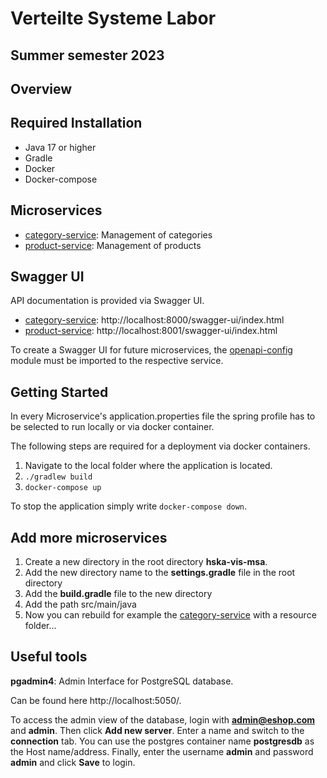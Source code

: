 # Verteilte Systeme Labor 
## Summer semester 2023
## Overview

## Required Installation

- Java 17 or higher
- Gradle
- Docker
- Docker-compose

## Microservices

- [category-service](https://github.com/hka-vis-soa/hska-vis-msa/tree/master/category-service): Management of categories
- [product-service](https://github.com/hka-vis-soa/hska-vis-msa/tree/master/product-service): Management of products

## Swagger UI

API documentation is provided via Swagger UI.
- [category-service](https://github.com/hka-vis-soa/hska-vis-msa/tree/master/category-service):   http://localhost:8000/swagger-ui/index.html
- [product-service](https://github.com/hka-vis-soa/hska-vis-msa/tree/master/product-service):     http://localhost:8001/swagger-ui/index.html

To create a Swagger UI for future microservices, the [openapi-config](https://github.com/hka-vis-soa/hska-vis-msa/tree/master/openapi-config) module must be imported to the respective service.

## Getting Started

In every Microservice's application.properties file the spring profile has to be selected to run locally or via docker container.

The following steps are required for a deployment via docker containers.

1. Navigate to the local folder where the application is located.
2. `./gradlew build`
3. `docker-compose up`

To stop the application simply write `docker-compose down`.

## Add more microservices
1. Create a new directory in the root directory **hska-vis-msa**.
2. Add the new directory name to the **settings.gradle** file in the root directory
3. Add the **build.gradle** file to the new directory
4. Add the path src/main/java
5. Now you can rebuild for example the [category-service](https://github.com/hka-vis-soa/hska-vis-msa/tree/master/category-service) with a resource folder... 


## Useful tools

**pgadmin4**: Admin Interface for PostgreSQL database. 

Can be found here http://localhost:5050/. 

To access the admin view of the database, login with **admin@eshop.com** and **admin**. Then click **Add new server**. Enter a name and switch to the **connection** tab. You can use the postgres container name **postgresdb** as the Host name/address. Finally, enter the username **admin** and password **admin** and click **Save** to login.   
